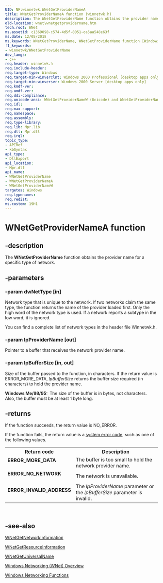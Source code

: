 ```yaml
---
UID: NF:winnetwk.WNetGetProviderNameA
title: WNetGetProviderNameA function (winnetwk.h)
description: The WNetGetProviderName function obtains the provider name for a specific type of network.
old-location: wnet\wnetgetprovidername.htm
tech.root: WNet
ms.assetid: c1369098-c574-4d5f-8051-ca5aa548e63f
ms.date: 12/05/2018
ms.keywords: WNetGetProviderName, WNetGetProviderName function [Windows Networking (WNet)], WNetGetProviderNameA, WNetGetProviderNameW, _win32_wnetgetprovidername, winnetwk/WNetGetProviderName, winnetwk/WNetGetProviderNameA, winnetwk/WNetGetProviderNameW, wnet.wnetgetprovidername
f1_keywords:
- winnetwk/WNetGetProviderName
dev_langs:
- c++
req.header: winnetwk.h
req.include-header: 
req.target-type: Windows
req.target-min-winverclnt: Windows 2000 Professional [desktop apps only]
req.target-min-winversvr: Windows 2000 Server [desktop apps only]
req.kmdf-ver: 
req.umdf-ver: 
req.ddi-compliance: 
req.unicode-ansi: WNetGetProviderNameW (Unicode) and WNetGetProviderNameA (ANSI)
req.idl: 
req.max-support: 
req.namespace: 
req.assembly: 
req.type-library: 
req.lib: Mpr.lib
req.dll: Mpr.dll
req.irql: 
topic_type:
- APIRef
- kbSyntax
api_type:
- DllExport
api_location:
- Mpr.dll
api_name:
- WNetGetProviderName
- WNetGetProviderNameA
- WNetGetProviderNameW
targetos: Windows
req.typenames: 
req.redist: 
ms.custom: 19H1
---
```


# WNetGetProviderNameA function


## -description


The
				<b>WNetGetProviderName</b> function obtains the provider name for a specific type of network.


## -parameters




### -param dwNetType [in]

Network type that is unique to the network. If two networks claim the same type, the function returns the name of the provider loaded first. Only the high word of the network type is used. If a network reports a subtype in the low word, it is ignored. 




You can find a complete list of network types in the header file Winnetwk.h.


### -param lpProviderName [out]

Pointer to a buffer that receives the network provider name.


### -param lpBufferSize [in, out]

Size of the buffer passed to the function, in characters. If the return value is ERROR_MORE_DATA, <i>lpBufferSize</i> returns the buffer size required (in characters) to hold the provider name. 




<b>Windows Me/98/95:  </b>The size of the buffer is in bytes, not characters. Also, the buffer must be at least 1 byte long.


## -returns



If the function succeeds, the return value is NO_ERROR.

If the function fails, the return value is a 
<a href="https://docs.microsoft.com/windows/desktop/Debug/system-error-codes">system error code</a>, such as one of the following values.

<table>
<tr>
<th>Return code</th>
<th>Description</th>
</tr>
<tr>
<td width="40%">
<dl>
<dt><b>ERROR_MORE_DATA</b></dt>
</dl>
</td>
<td width="60%">
The buffer is too small to hold the network provider name.

</td>
</tr>
<tr>
<td width="40%">
<dl>
<dt><b>ERROR_NO_NETWORK</b></dt>
</dl>
</td>
<td width="60%">
The network is unavailable.

</td>
</tr>
<tr>
<td width="40%">
<dl>
<dt><b>ERROR_INVALID_ADDRESS</b></dt>
</dl>
</td>
<td width="60%">
The <i>lpProviderName</i> parameter or the <i>lpBufferSize</i> parameter is invalid.

</td>
</tr>
</table>
 




## -see-also




<a href="https://docs.microsoft.com/windows/desktop/api/winnetwk/nf-winnetwk-wnetgetnetworkinformationa">WNetGetNetworkInformation</a>



<a href="https://docs.microsoft.com/windows/desktop/api/winnetwk/nf-winnetwk-wnetgetresourceinformationa">WNetGetResourceInformation</a>



<a href="https://docs.microsoft.com/windows/desktop/api/winnetwk/nf-winnetwk-wnetgetuniversalnamea">WNetGetUniversalName</a>



<a href="https://docs.microsoft.com/windows/desktop/WNet/windows-networking-wnet-">Windows
		  Networking (WNet) Overview</a>



<a href="https://docs.microsoft.com/windows/desktop/WNet/windows-networking-functions">Windows
		  Networking Functions</a>
 

 

